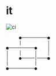 # it
![ci](https://github.com/meefer/it/workflows/ci/badge.svg)
```
     ●──────────●
     |          |
●──────────●    │
│    │     │    │
│    ●─────│────●
|          |  
●──────────●
```

